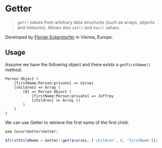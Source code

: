 Getter
======

> `get()` values from arbitrary data structures (such as arrays, objects and mixtures). Allows also `set()` and
 `has()` values.
 
Developed by [Florian Eckerstorfer](https://florian.ec) in Vienna, Europe.

Usage
-----

Assume we have the following object and there exists a `getFirstName()` method.

```
Person Object (
    [firstName:Person:private] => Cersei
    [children] => Array (
        [0] => Person Object (
            [firstName:Person:private] => Joffrey
            [children] => Array ()
        )
    )
)
```

We can use Getter to retrieve the first name of the first child:

```php
use Cocur\Getter\Getter;

$firstChildName = Getter::get($cersei, ['children', 0, 'firstName']);
```
